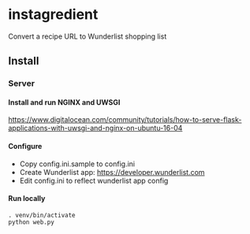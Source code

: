 # instagredient
Convert a recipe URL to Wunderlist shopping list

## Install 

### Server

#### Install and run NGINX and UWSGI

https://www.digitalocean.com/community/tutorials/how-to-serve-flask-applications-with-uwsgi-and-nginx-on-ubuntu-16-04

#### Configure

* Copy config.ini.sample to config.ini
* Create Wunderlist app: https://developer.wunderlist.com
* Edit config.ini to reflect wunderlist app config

#### Run locally

```pip install -r requirements.txt
. venv/bin/activate
python web.py
```

